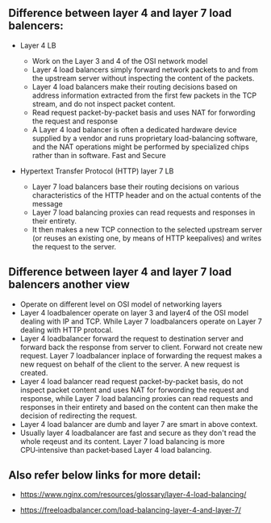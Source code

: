 
## Difference between layer 4 and layer 7 load balencers: 

- Layer 4 LB
  - Work on the Layer 3 and 4 of the OSI network model
  - Layer 4 load balancers simply forward network packets to and from the upstream server without inspecting the content of the packets. 
  - Layer 4 load balancers make their routing decisions based on address information extracted from the first few packets in the TCP stream, and do not inspect packet content.
  - Read request packet-by-packet basis and uses NAT for forwording the request and response  
  - A Layer 4 load balancer is often a dedicated hardware device supplied by a vendor and runs proprietary load-balancing software, and the NAT operations might be performed by specialized chips rather than in software.
  Fast and Secure


- Hypertext Transfer Protocol (HTTP) layer 7 LB
  - Layer 7 load balancers base their routing decisions on various characteristics of the HTTP header and on the actual contents of the message 
  - Layer 7 load balancing proxies can read requests and responses in their entirety. 
  - It then makes a new TCP connection to the selected upstream server (or reuses an existing one, by means of HTTP keepalives) and writes the request to the server.


## Difference between layer 4 and layer 7 load balencers another view

- Operate on different level on OSI model of networking layers
- Layer 4 loadbalencer operate on layer 3 and layer4 of the OSI model dealing with IP and TCP. While Layer 7 loadbalancers operate on Layer 7 dealing with HTTP protocal.
- Layer 4 loadbalancer forward the request to destination server and forward back the response from server to client. Forward not create new request. Layer 7 loadbalancer inplace of forwarding the request makes a new request on behalf of the client to the server. A new request is created. 
- Layer 4 load balancer read request packet-by-packet basis, do not inspect packet content and uses NAT for forwording the request and response, while Layer 7 load balancing proxies can read requests and responses in their entirety and  based on the content can then make the decision of redirecting the request. 
- Layer 4 load balancer are dumb and layer 7 are smart in above context. 
- Usually layer 4 loadbalancer  are fast and secure as they don't read the whole reqeust and its content. Layer 7 load balancing is more CPU‑intensive than packet‑based Layer 4 load balancing.

## Also refer below links for more detail:

- https://www.nginx.com/resources/glossary/layer-4-load-balancing/

- https://freeloadbalancer.com/load-balancing-layer-4-and-layer-7/

